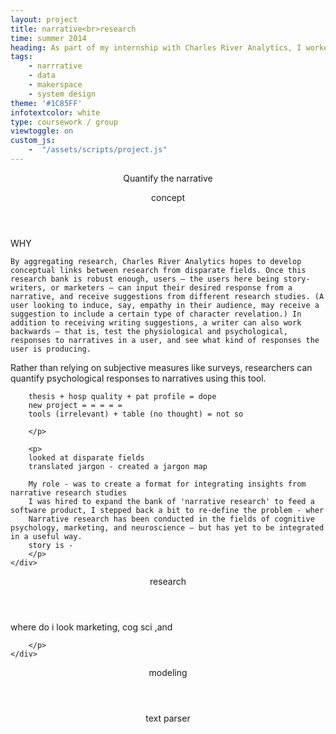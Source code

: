 ```yaml
---
layout: project
title: narrative<br>research
time: summer 2014
heading: As part of my internship with Charles River Analytics, I worked on SONNET - a project that attempts to merge narrative research in the fields of psychology, neuroscience, and marketing in order to create useful predictions and suggestions for writers. I was asked to develop a framework for quantifying narrative attributes. My role in the project was primarily in design and direction, as well as... Collaboration with Benjamin Bauchwitz (MIT '15).
tags:
    - narrrative
    - data
    - makerspace
    - system design
theme: '#1C85FF'
infotextcolor: white
type: coursework / group
viewtoggle: on
custom_js:     
    -  "/assets/scripts/project.js"
---
```



<section class="intro block">
    <div class="intro-text block-text">
        <p style="text-align: center">Quantify the narrative</p>
    </div>
</section>


<section class="block">
    <header class="block-header">concept</header>
    <div class="block-text">
        <p>WHY
        
    By aggregating research, Charles River Analytics hopes to develop conceptual links between research from disparate fields. Once this research bank is robust enough, users — the users here being story-writers, or marketers — can input their desired response from a narrative, and receive suggestions from different research studies. (A user looking to induce, say, empathy in their audience, may receive a suggestion to include a certain type of character revelation.) In addition to receiving writing suggestions, a writer can also work backwards — that is, test the physiological and psychological, responses to narratives in a user, and see what kind of responses the user is producing. 
Rather than relying on subjective measures like surveys, researchers can quantify psychological responses to narratives using this tool.     
        
        thesis + hosp quality + pat profile = dope
        new project = = = = = 
        tools (irrelevant) + table (no thought) = not so
        
        </p>
        
        <p>
        looked at disparate fields
        translated jargon - created a jargon map
        
        My role - was to create a format for integrating insights from narrative research studies
        I was hired to expand the bank of 'narrative research' to feed a software product, I stepped back a bit to re-define the problem - wher
        Narrative research has been conducted in the fields of cognitive psychology, marketing, and neuroscience — but has yet to be integrated in a useful way. 
        story is - 
        </p>
    </div>
 
</section>


<section class="research block">
    <header class="block-header">research</header>
    <div class="block-text">
        <p>
            where do i look 
            marketing, cog sci ,and 
        
        </p>
    </div>
</section>

<section class="details block">
    <header class="block-header">modeling</header>
 
</section>

<section class="details block">
    <header class="block-header">text parser</header>
 
</section>